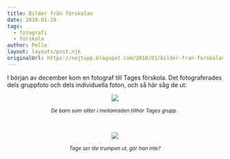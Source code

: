 ```yaml
---
title: Bilder från förskolan
date: 2010-01-19
tags: 
  - fotografi
  - förskola	
author: Pelle
layout: layouts/post.njk
originalUrl: https://nejtupp.blogspot.com/2010/01/bilder-fran-forskolan.html
---
```


I början av december kom en fotograf till Tages förskola. Det fotograferades dels gruppfoto och dels individuella foton, och så här såg de ut: <br><p align="center"><img src="../../../../img/tage-dagis-gruppfoto.jpg" border="0"></p><p align="center"><span style="font-size:85%;"><em>De barn som sitter i mellanraden tillhör Tages grupp. </em></span></p><p align="center"><span style="font-size:85%;"><em><br></em></span></p><p align="center"><img src="../../../../img/tage-dagisfoto2_1024.jpg" border="0"><br></p><div align="center"><em><span style="font-size:85%;">Tage ser lite trumpen ut, gör han inte?</span></em><br></div>
